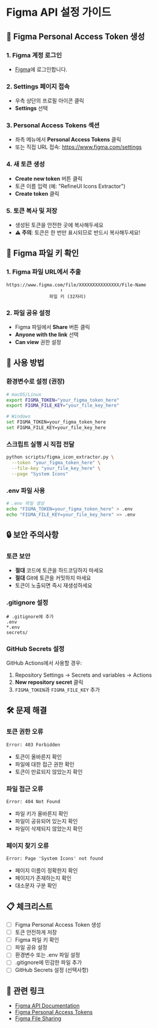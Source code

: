 # Figma API 설정 가이드

## 🔑 Figma Personal Access Token 생성

### 1. Figma 계정 로그인
- [Figma](https://www.figma.com)에 로그인합니다.

### 2. Settings 페이지 접속
- 우측 상단의 프로필 아이콘 클릭
- **Settings** 선택

### 3. Personal Access Tokens 섹션
- 좌측 메뉴에서 **Personal Access Tokens** 클릭
- 또는 직접 URL 접속: https://www.figma.com/settings

### 4. 새 토큰 생성
- **Create new token** 버튼 클릭
- 토큰 이름 입력 (예: "RefineUI Icons Extractor")
- **Create token** 클릭

### 5. 토큰 복사 및 저장
- 생성된 토큰을 안전한 곳에 복사해두세요
- **⚠️ 주의**: 토큰은 한 번만 표시되므로 반드시 복사해두세요!

## 📁 Figma 파일 키 확인

### 1. Figma 파일 URL에서 추출
```
https://www.figma.com/file/XXXXXXXXXXXXXXX/File-Name
                    ↑
                파일 키 (32자리)
```

### 2. 파일 공유 설정
- Figma 파일에서 **Share** 버튼 클릭
- **Anyone with the link** 선택
- **Can view** 권한 설정

## 🚀 사용 방법

### 환경변수로 설정 (권장)
```bash
# macOS/Linux
export FIGMA_TOKEN="your_figma_token_here"
export FIGMA_FILE_KEY="your_file_key_here"

# Windows
set FIGMA_TOKEN=your_figma_token_here
set FIGMA_FILE_KEY=your_file_key_here
```

### 스크립트 실행 시 직접 전달
```bash
python scripts/figma_icon_extractor.py \
  --token "your_figma_token_here" \
  --file-key "your_file_key_here" \
  --page "System Icons"
```

### .env 파일 사용
```bash
# .env 파일 생성
echo "FIGMA_TOKEN=your_figma_token_here" > .env
echo "FIGMA_FILE_KEY=your_file_key_here" >> .env
```

## 🔒 보안 주의사항

### 토큰 보안
- **절대** 코드에 토큰을 하드코딩하지 마세요
- **절대** Git에 토큰을 커밋하지 마세요
- 토큰이 노출되면 즉시 재생성하세요

### .gitignore 설정
```gitignore
# .gitignore에 추가
.env
*.env
secrets/
```

### GitHub Secrets 설정
GitHub Actions에서 사용할 경우:
1. Repository Settings → Secrets and variables → Actions
2. **New repository secret** 클릭
3. `FIGMA_TOKEN`과 `FIGMA_FILE_KEY` 추가

## 🛠️ 문제 해결

### 토큰 권한 오류
```
Error: 403 Forbidden
```
- 토큰이 올바른지 확인
- 파일에 대한 접근 권한 확인
- 토큰이 만료되지 않았는지 확인

### 파일 접근 오류
```
Error: 404 Not Found
```
- 파일 키가 올바른지 확인
- 파일이 공유되어 있는지 확인
- 파일이 삭제되지 않았는지 확인

### 페이지 찾기 오류
```
Error: Page 'System Icons' not found
```
- 페이지 이름이 정확한지 확인
- 페이지가 존재하는지 확인
- 대소문자 구분 확인

## 📋 체크리스트

- [ ] Figma Personal Access Token 생성
- [ ] 토큰 안전하게 저장
- [ ] Figma 파일 키 확인
- [ ] 파일 공유 설정
- [ ] 환경변수 또는 .env 파일 설정
- [ ] .gitignore에 민감한 파일 추가
- [ ] GitHub Secrets 설정 (선택사항)

## 🔗 관련 링크

- [Figma API Documentation](https://www.figma.com/developers/api)
- [Figma Personal Access Tokens](https://www.figma.com/settings)
- [Figma File Sharing](https://help.figma.com/hc/en-us/articles/360040531773-Share-files-and-prototypes)
